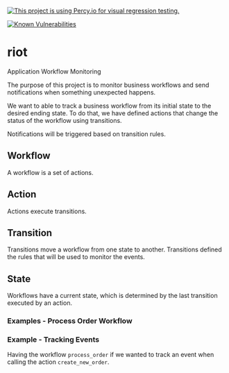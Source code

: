 [![This project is using Percy.io for visual regression testing.](https://percy.io/static/images/percy-badge.svg)](https://percy.io/Shaken-Bytes/riot-dashboard)

[![Known Vulnerabilities](https://snyk.io/test/github/shakenbytes/riot/badge.svg?targetFile=package.json)](https://snyk.io/test/github/shakenbytes/riot?targetFile=package.json)

# riot
Application Workflow Monitoring

The purpose of this project is to monitor business workflows and send notifications when something unexpected happens.

We want to able to track a business workflow from its initial state to the desired ending state. To do that, we have defined actions that change the status of the workflow using transitions.

Notifications will be triggered based on transition rules.

## Workflow

A workflow is a set of actions.

## Action

Actions execute transitions.

## Transition

Transitions move a workflow from one state to another. Transitions defined the rules that will be used to monitor the events.

## State

Workflows have a current state, which is determined by the last transition executed by an action.

### Examples - Process Order Workflow


### Example - Tracking Events

Having the workflow `process_order` if we wanted to track an event when calling the action `create_new_order`.